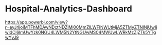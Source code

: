 # Hospital-Analytics-Dashboard

https://app.powerbi.com/view?r=eyJrIjoiMTFhMDAwNDctNDZlMi00MmZlLWFlNWUtMjA5ZTMyZTNlNjUwIiwidCI6ImUwYzk0NGU4LWM5N2YtNGUwMS04MWUwLWRkMzZjZTk5YTgwYyJ9
